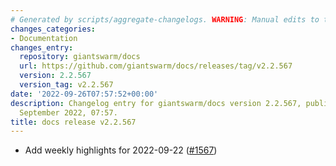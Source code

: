 ```yaml
---
# Generated by scripts/aggregate-changelogs. WARNING: Manual edits to this files will be overwritten.
changes_categories:
- Documentation
changes_entry:
  repository: giantswarm/docs
  url: https://github.com/giantswarm/docs/releases/tag/v2.2.567
  version: 2.2.567
  version_tag: v2.2.567
date: '2022-09-26T07:57:52+00:00'
description: Changelog entry for giantswarm/docs version 2.2.567, published on 26
  September 2022, 07:57.
title: docs release v2.2.567
---
```


- Add weekly highlights for 2022-09-22 ([#1567](https://github.com/giantswarm/docs/pull/1567))
